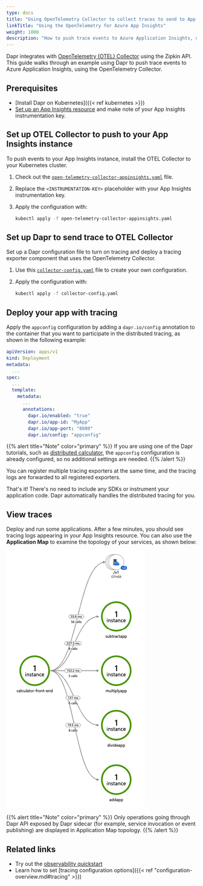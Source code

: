 ```yaml
---
type: docs
title: "Using OpenTelemetry Collector to collect traces to send to App Insights"
linkTitle: "Using the OpenTelemetry for Azure App Insights"
weight: 1000
description: "How to push trace events to Azure Application Insights, using the OpenTelemetry Collector."
---
```


Dapr integrates with [OpenTelemetry (OTEL) Collector](https://github.com/open-telemetry/opentelemetry-collector) using the Zipkin API. This guide walks through an example using Dapr to push trace events to Azure Application Insights, using the OpenTelemetry Collector.

## Prerequisites

- [Install Dapr on Kubernetes]({{< ref kubernetes >}})
- [Set up an App Insights resource](https://docs.microsoft.com/azure/azure-monitor/app/create-new-resource) and make note of your App Insights instrumentation key.

## Set up OTEL Collector to push to your App Insights instance

To push events to your App Insights instance, install the OTEL Collector to your Kubernetes cluster.

1. Check out the [`open-telemetry-collector-appinsights.yaml`](/docs/open-telemetry-collector/open-telemetry-collector-appinsights.yaml) file. 

1. Replace the `<INSTRUMENTATION-KEY>` placeholder with your App Insights instrumentation key.

1. Apply the configuration with: 

   ```sh 
   kubectl apply -f open-telemetry-collector-appinsights.yaml
   ```

## Set up Dapr to send trace to OTEL Collector

Set up a Dapr configuration file to turn on tracing and deploy a tracing exporter component that uses the OpenTelemetry Collector.

1. Use this [`collector-config.yaml`](/docs/open-telemetry-collector/collector-config.yaml) file to create your own configuration.

1. Apply the configuration with: 

   ```sh
   kubectl apply -f collector-config.yaml
   ```

## Deploy your app with tracing

Apply the `appconfig` configuration by adding a `dapr.io/config` annotation to the container that you want to participate in the distributed tracing, as shown in the following example:

```yaml
apiVersion: apps/v1
kind: Deployment
metadata:
  ...
spec:
  ...
  template:
    metadata:
      ...
      annotations:
        dapr.io/enabled: "true"
        dapr.io/app-id: "MyApp"
        dapr.io/app-port: "8080"
        dapr.io/config: "appconfig"
```

{{% alert title="Note" color="primary" %}}
If you are using one of the Dapr tutorials, such as [distributed calculator](https://github.com/dapr/quickstarts/tree/master/tutorials/distributed-calculator), the `appconfig` configuration is already configured, so no additional settings are needed.
{{% /alert %}}

You can register multiple tracing exporters at the same time, and the tracing logs are forwarded to all registered exporters.

That's it! There's no need to include any SDKs or instrument your application code. Dapr automatically handles the distributed tracing for you.

## View traces 

Deploy and run some applications. After a few minutes, you should see tracing logs appearing in your App Insights resource. You can also use the **Application Map** to examine the topology of your services, as shown below:

![Application map](/images/open-telemetry-app-insights.png)

{{% alert title="Note" color="primary" %}}
Only operations going through Dapr API exposed by Dapr sidecar (for example, service invocation or event publishing) are displayed in Application Map topology.
{{% /alert %}}

## Related links
- Try out the [observability quickstart](https://github.com/dapr/quickstarts/tree/master/tutorials/observability/README.md)
- Learn how to set [tracing configuration options]({{< ref "configuration-overview.md#tracing" >}})
